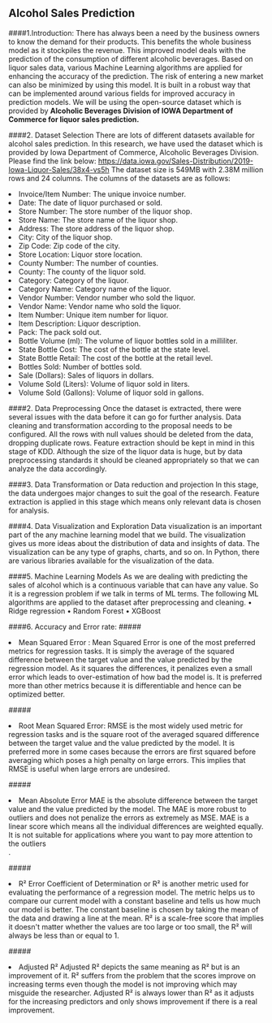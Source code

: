 ## Alcohol Sales Prediction
####1.Introduction:
There has always been a need by the business owners to know the demand for their products. This benefits the whole business model as it stockpiles the revenue. This improved model deals with the prediction of the consumption of different alcoholic beverages. Based on liquor sales data, various Machine Learning algorithms are applied for enhancing the accuracy of the prediction. The risk of entering a new market can also be minimized by using this model. It is built in a robust way that can be implemented around various fields for improved accuracy in prediction models. We will be using the open-source dataset which is provided by <b> Alcoholic Beverages Division of IOWA Department of Commerce for liquor sales prediction.</b>

####2. Dataset Selection
There are lots of different datasets available for alcohol sales prediction. In this research, we have used the dataset which is provided by Iowa Department of Commerce, Alcoholic Beverages Division. Please find the link below:
<a href="https://data.iowa.gov/Sales-Distribution/2019-Iowa-Liquor-Sales/38x4-vs5h">https://data.iowa.gov/Sales-Distribution/2019-Iowa-Liquor-Sales/38x4-vs5h</a>
The dataset size is 549MB with 2.38M million rows and 24 columns. The columns of the datasets are as follows:
  <li>Invoice/Item Number: The unique invoice number.</li>
  <li>Date: The date of liquor purchased or sold.</li>
  <li>Store Number: The store number of the liquor shop.</li>
  <li>Store Name: The store name of the liquor shop.</li>
  <li>Address: The store address of the liquor shop.</li>
  <li>City: City of the liquor shop.</li>
  <li>Zip Code: Zip code of the city.</li>
  <li>Store Location: Liquor store location.</li> 
  <li>County Number: The number of counties.</li>
  <li>County: The county of the liquor sold.</li>
  <li>Category: Category of the liquor.</li>
  <li>Category Name: Category name of the liquor.</li>
  <li>Vendor Number: Vendor number who sold the liquor.</li>
  <li>Vendor Name: Vendor name who sold the liquor.</li>
  <li>Item Number: Unique item number for liquor.</li>
  <li>Item Description: Liquor description.</li>
  <li>Pack: The pack sold out.</li>
  <li>Bottle Volume (ml): The volume of liquor bottles sold in a milliliter.</li>
  <li>State Bottle Cost: The cost of the bottle at the state level. </li>
  <li>State Bottle Retail: The cost of the bottle at the retail level.</li>
  <li>Bottles Sold: Number of bottles sold.</li>
  <li>Sale (Dollars): Sales of liquors in dollars.</li> 
  <li>Volume Sold (Liters): Volume of liquor sold in liters.</li> 
  <li>Volume Sold (Gallons): Volume of liquor sold in gallons.</li>


####2. Data Preprocessing
Once the dataset is extracted, there were several issues with the data before it can go for further analysis. Data cleaning and transformation according to the proposal needs to be configured. All the rows with null values should be deleted from the data, dropping duplicate rows. Feature extraction should be kept in mind in this stage of KDD. Although the size of the liquor data is huge, but by data preprocessing standards it should be cleaned appropriately so that we can analyze the data accordingly.

####3. Data Transformation or Data reduction and projection
In this stage, the data undergoes major changes to suit the goal of the research. Feature extraction is applied in this stage which means only relevant data is chosen for analysis.

####4. Data Visualization and Exploration
Data visualization is an important part of the any machine learning model that we build. The visualization gives us more ideas about the distribution of data and insights of data. The visualization can be any type of graphs, charts, and so on. In Python, there are various libraries available for the visualization of the data.

####5. Machine Learning Models
As we are dealing with predicting the sales of alcohol which is a continuous variable that can have any value. So it is a regression problem if we talk in terms of ML terms. The following ML algorithms are applied to the dataset after preprocessing and cleaning. 
•	Ridge regression
•	Random Forest
•	XGBoost

####6. Accuracy and Error rate: 
#####<li> Mean Squared Error :
Mean Squared Error is one of the most preferred metrics for regression tasks. It is simply the average of the squared difference between               the target value and the value predicted by the regression model. As it squares the differences, it penalizes even a small error which leads to over-estimation of how           bad the model is. It is preferred more than other metrics because it is differentiable and hence can be optimized better.</li>
        
#####<li> Root Mean Squared Error: RMSE is the most widely used metric for regression tasks and is the square root of the averaged squared difference between the target          value and the value predicted by the model. It is preferred more in some cases because the errors are first squared before averaging which poses a high penalty on large         errors. This implies that RMSE is useful when large errors are undesired.</li>
        
#####<li> Mean Absolute Error
MAE is the absolute difference between the target value and the value predicted by the model. The MAE is more robust to outliers and does not penalize the errors as             extremely as MSE. MAE is a linear score which means all the individual differences are weighted equally. It is not suitable for applications where you want to pay more           attention to the outliers</li>.
        
#####<li> R² Error
Coefficient of Determination or R² is another metric used for evaluating the performance of a regression model. The metric helps us to compare our current model with a           constant baseline and tells us how much our model is better. The constant baseline is chosen by taking the mean of the data and drawing a line at the mean. R² is a               scale-free score that implies it doesn't matter whether the values are too large or too small, the R² will always be less than or equal to 1. </li>
        
#####<li> Adjusted R²
Adjusted R² depicts the same meaning as R² but is an improvement of it. R² suffers from the problem that the scores improve on increasing terms even though the model is         not improving which may misguide the researcher. Adjusted R² is always lower than R² as it adjusts for the increasing predictors and only shows improvement if there is a         real improvement. 

